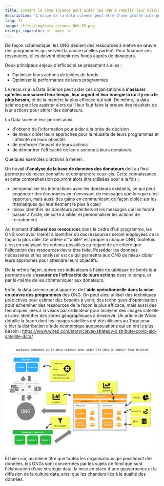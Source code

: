 ```yaml
---
title: Comment la data science peut aider les ONG à remplir leur mission
description: "L'usage de la data science peut être d'une grande aide pour les ONGs dans leurs activités de fundraising pour accroître les donations, mais aussi pour mener à bien leurs programmes et les évaluer de la façon la plus efficace"
lang: fr
image: /files/img/data_science_NGO_FR.png
excerpt_separator: <!--more-->
---
```


De façon schématique, les ONG dédient des ressources à mettre en œuvre des programmes qui servent la cause qu'elles portent. Pour financer ces ressources, elles doivent obtenir des fonds auprès de donateurs.

<!--more-->

Deux principaux enjeux d'efficacité se présentent à elles :

- Optimiser leurs actions de levées de fonds
- Optimiser la performance de leurs programmes



Le recours à la Data Science peut aider ces organisations à **s'assurer qu'elles consacrent leur temps, leur argent et leur énergie là où il y en a le plus besoin**, et de la manière la plus efficace qui soit. De même, la data science peut les assister alors qu'il leur faut faire la preuve des résultats de leur actions pour attirer des donateurs.



La Data science leur permet ainsi :

- d'obtenir de l'information pour aider à la prise de décision
- de mieux cibler leurs approches pour la réussite de leurs programmes et l'atteinte de leurs objectifs
- de renforcer l'impact de leurs actions
- de démontrer l'efficacité de leurs actions à leurs donateurs  



Quelques exemples d'actions à mener :

Un travail d'**analyse de la base de données des donateurs** doit au final permettre de mieux connaître et comprendre ceux-cis. Cette connaissance et cette compréhension pourront alors être utilisées pour à la fois :

- personnaliser les interactions avec les donateurs existants, ce qui peut engendrer des économies en n'envoyant de messages que lorsque c'est opportun, mais aussi des gains en communicant de façon ciblée sur les thématiques qui leur tiennent le plus à cœur
- mieux identifier les donateurs potentiels et les messages qui les feront passer à l'acte, de sorte à cibler et personnaliser les actions de recrutement 

Au moment d'**allouer des ressources** dans le cadre d'un programme, les ONG vont avoir intérêt à identifier où ces ressources seront employées de la façon la plus utile. Ce critère d'"utilité" est propre à chaque ONG, toutefois c'est en analysant les options possibles au regard de ce critère que l'allocation des ressources devra être faite. Posséder les données nécessaires et les analyser est ce qui permettra aux ONG de mieux cibler leurs approches pour atteindre leurs objectifs.

De la même façon, suivre ces indicateurs à l'aide de tableaux de bords leur permettra de s'**assurer de l'efficacité de leurs actions** dans le temps, et par là-même de les communiquer aux donateurs.

 Enfin, la data science peut apporter de l'**aide opérationnelle dans la mise en œuvre des programmes** des ONG. On peut ainsi utiliser des techniques prédictives pour estimer des besoins à venir, des techniques d'optimisation pour acheminer des ressources de la façon la plus efficace, mais aussi des techniques liées à la vision par ordinateur pour analyser des images satellite et ainsi identifier des zones géographiques à desservir. Un article de Wired détaille la façon dont les images satellites ont été utilisées au Togo pour cibler la distribution d'aide économique aux populations qui en ont le plus besoin : https://www.wired.com/story/clever-strategy-distribute-covid-aid-satellite-data/

![](/files/img/data_science_NGO_FR.png)

Et bien sûr, au même titre que toutes les organisations qui possèdent des données, les ONGs sont concernées par les sujets de fond que sont l'élaboration d'une stratégie data, la mise en place d'une gouvernance et la diffusion de la culture data, ainsi que les chantiers liés à la qualité des données.